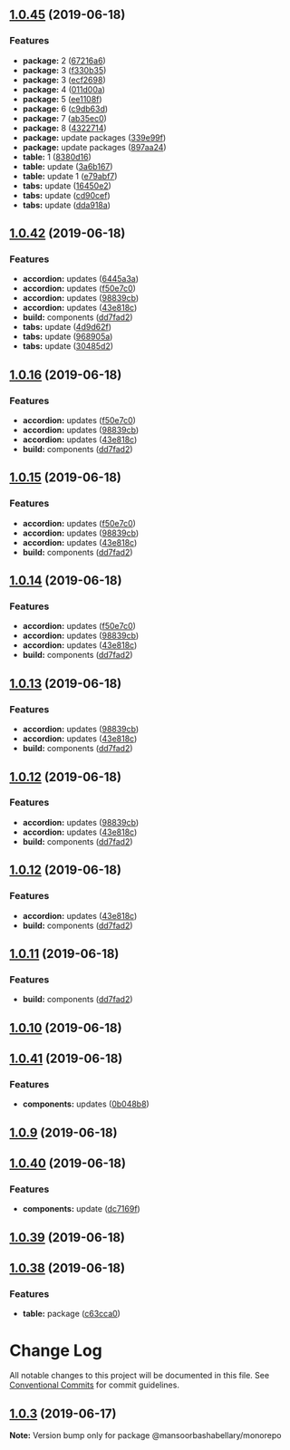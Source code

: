 <a name="1.0.45"></a>
## [1.0.45](https://github.com/MansoorBashaBellary/monorepo/compare/v1.0.42...v1.0.45) (2019-06-18)


### Features

* **package:** 2 ([67216a6](https://github.com/MansoorBashaBellary/monorepo/commit/67216a6))
* **package:** 3 ([f330b35](https://github.com/MansoorBashaBellary/monorepo/commit/f330b35))
* **package:** 3 ([ecf2698](https://github.com/MansoorBashaBellary/monorepo/commit/ecf2698))
* **package:** 4 ([011d00a](https://github.com/MansoorBashaBellary/monorepo/commit/011d00a))
* **package:** 5 ([ee1108f](https://github.com/MansoorBashaBellary/monorepo/commit/ee1108f))
* **package:** 6 ([c9db63d](https://github.com/MansoorBashaBellary/monorepo/commit/c9db63d))
* **package:** 7 ([ab35ec0](https://github.com/MansoorBashaBellary/monorepo/commit/ab35ec0))
* **package:** 8 ([4322714](https://github.com/MansoorBashaBellary/monorepo/commit/4322714))
* **package:** update packages ([339e99f](https://github.com/MansoorBashaBellary/monorepo/commit/339e99f))
* **package:** update packages ([897aa24](https://github.com/MansoorBashaBellary/monorepo/commit/897aa24))
* **table:** 1 ([8380d16](https://github.com/MansoorBashaBellary/monorepo/commit/8380d16))
* **table:** update ([3a6b167](https://github.com/MansoorBashaBellary/monorepo/commit/3a6b167))
* **table:** update 1 ([e79abf7](https://github.com/MansoorBashaBellary/monorepo/commit/e79abf7))
* **tabs:** update ([16450e2](https://github.com/MansoorBashaBellary/monorepo/commit/16450e2))
* **tabs:** update ([cd90cef](https://github.com/MansoorBashaBellary/monorepo/commit/cd90cef))
* **tabs:** update ([dda918a](https://github.com/MansoorBashaBellary/monorepo/commit/dda918a))



<a name="1.0.42"></a>
## [1.0.42](https://github.com/MansoorBashaBellary/monorepo/compare/v1.0.41...v1.0.42) (2019-06-18)


### Features

* **accordion:** updates ([6445a3a](https://github.com/MansoorBashaBellary/monorepo/commit/6445a3a))
* **accordion:** updates ([f50e7c0](https://github.com/MansoorBashaBellary/monorepo/commit/f50e7c0))
* **accordion:** updates ([98839cb](https://github.com/MansoorBashaBellary/monorepo/commit/98839cb))
* **accordion:** updates ([43e818c](https://github.com/MansoorBashaBellary/monorepo/commit/43e818c))
* **build:** components ([dd7fad2](https://github.com/MansoorBashaBellary/monorepo/commit/dd7fad2))
* **tabs:** update ([4d9d62f](https://github.com/MansoorBashaBellary/monorepo/commit/4d9d62f))
* **tabs:** update ([968905a](https://github.com/MansoorBashaBellary/monorepo/commit/968905a))
* **tabs:** update ([30485d2](https://github.com/MansoorBashaBellary/monorepo/commit/30485d2))



<a name="1.0.16"></a>
## [1.0.16](https://github.com/MansoorBashaBellary/monorepo/compare/v1.0.41...v1.0.16) (2019-06-18)


### Features

* **accordion:** updates ([f50e7c0](https://github.com/MansoorBashaBellary/monorepo/commit/f50e7c0))
* **accordion:** updates ([98839cb](https://github.com/MansoorBashaBellary/monorepo/commit/98839cb))
* **accordion:** updates ([43e818c](https://github.com/MansoorBashaBellary/monorepo/commit/43e818c))
* **build:** components ([dd7fad2](https://github.com/MansoorBashaBellary/monorepo/commit/dd7fad2))



<a name="1.0.15"></a>
## [1.0.15](https://github.com/MansoorBashaBellary/monorepo/compare/v1.0.41...v1.0.15) (2019-06-18)


### Features

* **accordion:** updates ([f50e7c0](https://github.com/MansoorBashaBellary/monorepo/commit/f50e7c0))
* **accordion:** updates ([98839cb](https://github.com/MansoorBashaBellary/monorepo/commit/98839cb))
* **accordion:** updates ([43e818c](https://github.com/MansoorBashaBellary/monorepo/commit/43e818c))
* **build:** components ([dd7fad2](https://github.com/MansoorBashaBellary/monorepo/commit/dd7fad2))



<a name="1.0.14"></a>
## [1.0.14](https://github.com/MansoorBashaBellary/monorepo/compare/v1.0.41...v1.0.14) (2019-06-18)


### Features

* **accordion:** updates ([f50e7c0](https://github.com/MansoorBashaBellary/monorepo/commit/f50e7c0))
* **accordion:** updates ([98839cb](https://github.com/MansoorBashaBellary/monorepo/commit/98839cb))
* **accordion:** updates ([43e818c](https://github.com/MansoorBashaBellary/monorepo/commit/43e818c))
* **build:** components ([dd7fad2](https://github.com/MansoorBashaBellary/monorepo/commit/dd7fad2))



<a name="1.0.13"></a>
## [1.0.13](https://github.com/MansoorBashaBellary/monorepo/compare/v1.0.41...v1.0.13) (2019-06-18)


### Features

* **accordion:** updates ([98839cb](https://github.com/MansoorBashaBellary/monorepo/commit/98839cb))
* **accordion:** updates ([43e818c](https://github.com/MansoorBashaBellary/monorepo/commit/43e818c))
* **build:** components ([dd7fad2](https://github.com/MansoorBashaBellary/monorepo/commit/dd7fad2))



<a name="1.0.12"></a>
## [1.0.12](https://github.com/MansoorBashaBellary/monorepo/compare/v1.0.41...v1.0.12) (2019-06-18)


### Features

* **accordion:** updates ([98839cb](https://github.com/MansoorBashaBellary/monorepo/commit/98839cb))
* **accordion:** updates ([43e818c](https://github.com/MansoorBashaBellary/monorepo/commit/43e818c))
* **build:** components ([dd7fad2](https://github.com/MansoorBashaBellary/monorepo/commit/dd7fad2))



<a name="1.0.12"></a>
## [1.0.12](https://github.com/MansoorBashaBellary/monorepo/compare/v1.0.41...v1.0.12) (2019-06-18)


### Features

* **accordion:** updates ([43e818c](https://github.com/MansoorBashaBellary/monorepo/commit/43e818c))
* **build:** components ([dd7fad2](https://github.com/MansoorBashaBellary/monorepo/commit/dd7fad2))



<a name="1.0.11"></a>
## [1.0.11](https://github.com/MansoorBashaBellary/monorepo/compare/v1.0.41...v1.0.11) (2019-06-18)


### Features

* **build:** components ([dd7fad2](https://github.com/MansoorBashaBellary/monorepo/commit/dd7fad2))



<a name="1.0.10"></a>
## [1.0.10](https://github.com/MansoorBashaBellary/monorepo/compare/v1.0.41...v1.0.10) (2019-06-18)



<a name="1.0.41"></a>
## [1.0.41](https://github.com/MansoorBashaBellary/monorepo/compare/v1.0.40...v1.0.41) (2019-06-18)


### Features

* **components:** updates ([0b048b8](https://github.com/MansoorBashaBellary/monorepo/commit/0b048b8))



<a name="1.0.9"></a>
## [1.0.9](https://github.com/MansoorBashaBellary/monorepo/compare/v1.0.40...v1.0.9) (2019-06-18)



<a name="1.0.40"></a>
## [1.0.40](https://github.com/MansoorBashaBellary/monorepo/compare/v1.0.39...v1.0.40) (2019-06-18)


### Features

* **components:** update ([dc7169f](https://github.com/MansoorBashaBellary/monorepo/commit/dc7169f))



<a name="1.0.39"></a>
## [1.0.39](https://github.com/MansoorBashaBellary/monorepo/compare/v1.0.38...v1.0.39) (2019-06-18)



<a name="1.0.38"></a>
## [1.0.38](https://github.com/MansoorBashaBellary/monorepo/compare/v1.0.37...v1.0.38) (2019-06-18)


### Features

* **table:** package ([c63cca0](https://github.com/MansoorBashaBellary/monorepo/commit/c63cca0))



# Change Log

All notable changes to this project will be documented in this file.
See [Conventional Commits](https://conventionalcommits.org) for commit guidelines.

## [1.0.3](https://github.com/MansoorBashaBellary/monorepo/compare/v1.0.11...v1.0.3) (2019-06-17)

**Note:** Version bump only for package @mansoorbashabellary/monorepo

